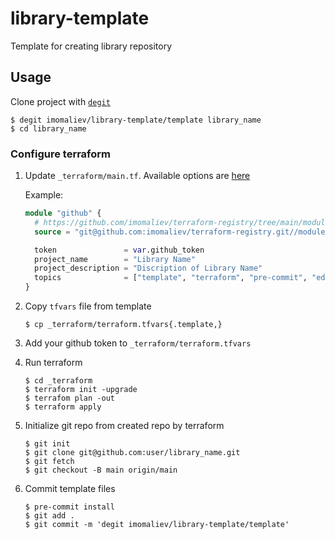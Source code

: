 # library-template

Template for creating library repository

## Usage

Clone project with [`degit`](https://github.com/Rich-Harris/degit)

```console
$ degit imomaliev/library-template/template library_name
$ cd library_name
```

### Configure terraform

1. Update `_terraform/main.tf`. Available options are [here](https://github.com/imomaliev/terraform-registry/tree/main/modules/github)

    Example:

    ```terraform
    module "github" {
      # https://github.com/imomaliev/terraform-registry/tree/main/modules/github
      source = "git@github.com:imomaliev/terraform-registry.git//modules/github"

      token               = var.github_token
      project_name        = "Library Name"
      project_description = "Discription of Library Name"
      topics              = ["template", "terraform", "pre-commit", "editorconfig"]
    }
    ```

1. Copy `tfvars` file from template
    ```console
    $ cp _terraform/terraform.tfvars{.template,}
    ```
1. Add your github token to `_terraform/terraform.tfvars`
1. Run terraform
    ```console
    $ cd _terraform
    $ terraform init -upgrade
    $ terrafom plan -out
    $ terraform apply
    ```
1. Initialize git repo from created repo by terraform
    ```console
    $ git init
    $ git clone git@github.com:user/library_name.git
    $ git fetch
    $ git checkout -B main origin/main
    ```
1. Commit template files
    ```console
    $ pre-commit install
    $ git add .
    $ git commit -m 'degit imomaliev/library-template/template'
    ```
